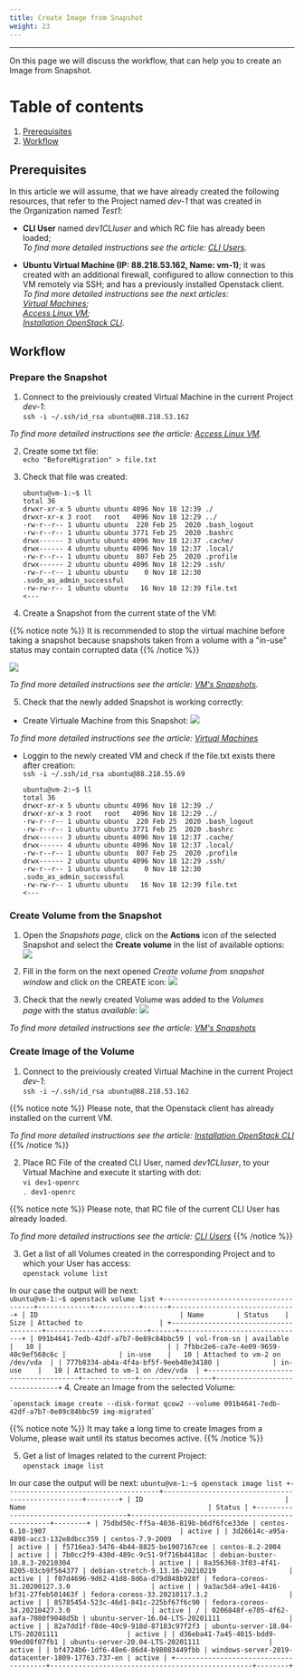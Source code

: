 ```yaml
---
title: Create Image from Snapshot
weight: 23
---
```

___
On this page we will discuss the workflow, that can help you to create an Image from Snapshot.

# Table of contents
1. [Prerequisites](#prerequisites)
2. [Workflow](#workflow)



## Prerequisites
In this article we will assume, that we have already created the following resources, that refer to the Project named *dev-1* that was created in the Organization named *Test1*: 

  - **CLI User** named *dev1CLIuser* and which RC file has already been loaded;   
  *To find more detailed instructions see the article: [CLI Users](https://docs.ventuscloud.eu/products/security/cli-users/).*

  - **Ubuntu Virtual Machine (IP: 88.218.53.162, Name: vm-1)**; it was created with an additional firewall, configured to allow connection to this VM remotely via SSH; and has a previously installed Openstack client.    
  *To find more detailed instructions see the next articles:*  
    *[Virtual Machines](https://docs.ventuscloud.eu/products/compute/virtual-machines/);*    
    *[Access Linux VM](https://docs.ventuscloud.eu/products/compute/connect-linux-vm/);*        
    *[Installation OpenStack CLI](https://docs.ventuscloud.eu/tutorials-advanced/installation-openstack-cli/).*  

## Workflow    
### Prepare the Snapshot

1. Connect to the preiviously created Virtual Machine in the current Project *dev-1*:  
    `ssh -i ~/.ssh/id_rsa ubuntu@88.218.53.162`  

*To find more detailed instructions see the article: [Access Linux VM](https://docs.ventuscloud.eu/products/compute/connect-linux-vm/).*

2. Create some txt file:  
    `echo "BeforeMigration" > file.txt`

3. Check that file was created:
    ```
    ubuntu@vm-1:~$ ll
    total 36
    drwxr-xr-x 5 ubuntu ubuntu 4096 Nov 18 12:39 ./
    drwxr-xr-x 3 root   root   4096 Nov 18 12:29 ../
    -rw-r--r-- 1 ubuntu ubuntu  220 Feb 25  2020 .bash_logout
    -rw-r--r-- 1 ubuntu ubuntu 3771 Feb 25  2020 .bashrc
    drwx------ 3 ubuntu ubuntu 4096 Nov 18 12:37 .cache/
    drwx------ 4 ubuntu ubuntu 4096 Nov 18 12:37 .local/
    -rw-r--r-- 1 ubuntu ubuntu  807 Feb 25  2020 .profile
    drwx------ 2 ubuntu ubuntu 4096 Nov 18 12:29 .ssh/
    -rw-r--r-- 1 ubuntu ubuntu    0 Nov 18 12:30 .sudo_as_admin_successful
    -rw-rw-r-- 1 ubuntu ubuntu   16 Nov 18 12:39 file.txt               <---
    ```

4. Create a Snapshot from the current state of the VM:

{{% notice note %}}
It is recommended to stop the virtual machine before taking a snapshot because snapshots taken from a volume with a "in-use" status may contain corrupted data
{{% /notice %}} 

![](../../../assets/images/tutorials/0-5.png?classes=border,shadow) 

*To find more detailed instructions see the article: [VM's Snapshots](https://docs.ventuscloud.eu/products/storage/manage-snapshots/).*  

5. Check that the newly added Snapshot is working correctly:

- Create Virtuale Machine from this Snapshot:
![](../../../assets/images/tutorials/0-4.png?classes=border,shadow)

*To find more detailed instructions see the article: [Virtual Machines](https://docs.ventuscloud.eu/products/compute/virtual-machines/)*  

- Loggin to the newly created VM and check if the file.txt exists there after creation:  
    `ssh -i ~/.ssh/id_rsa ubuntu@88.218.55.69`   
    ```
    ubuntu@vm-2:~$ ll
    total 36
    drwxr-xr-x 5 ubuntu ubuntu 4096 Nov 18 12:39 ./
    drwxr-xr-x 3 root   root   4096 Nov 18 12:29 ../
    -rw-r--r-- 1 ubuntu ubuntu  220 Feb 25  2020 .bash_logout
    -rw-r--r-- 1 ubuntu ubuntu 3771 Feb 25  2020 .bashrc
    drwx------ 3 ubuntu ubuntu 4096 Nov 18 12:37 .cache/
    drwx------ 4 ubuntu ubuntu 4096 Nov 18 12:37 .local/
    -rw-r--r-- 1 ubuntu ubuntu  807 Feb 25  2020 .profile
    drwx------ 2 ubuntu ubuntu 4096 Nov 18 12:29 .ssh/
    -rw-r--r-- 1 ubuntu ubuntu    0 Nov 18 12:30 .sudo_as_admin_successful
    -rw-rw-r-- 1 ubuntu ubuntu   16 Nov 18 12:39 file.txt              <---
    ```

### Create Volume from the Snapshot

1. Open the *Snapshots page*, click on the **Actions** icon of the selected Snapshot and select the **Create volume** in the list of available options:
![](../../assets/images/tutorials/15.png?classes=border,shadow) 

3. Fill in the form on the next opened *Create volume from snapshot window* and click on the CREATE icon:
![](../../assets/images/tutorials/16.png?classes=border,shadow) 

4. Check that the newly created Volume was added to the *Volumes page* with the status *available*:
![](../../assets/images/tutorials/16.png?classes=border,shadow) 

*To find more detailed instructions see the article: [VM's Snapshots](https://docs.ventuscloud.eu/products/storage/manage-snapshots/)*  

### Create Image of the Volume

1. Connect to the preiviously created Virtual Machine in the current Project *dev-1*:  
    `ssh -i ~/.ssh/id_rsa ubuntu@88.218.53.162`  

{{% notice note %}}
Please note, that the Openstack client has already installed on the current VM.  

*To find more detailed instructions see the article: [Installation OpenStack CLI](https://docs.ventuscloud.eu/tutorials-advanced/installation-openstack-cli/)*
{{% /notice %}} 

2. Place RC File of the created CLI User, named *dev1CLIuser*, to your Virtual Machine and execute it starting with dot:  
    `vi dev1-openrc`    
    `. dev1-openrc`  

{{% notice note %}}
Please note, that RC file of the current CLI User has already loaded.   

*To find more detailed instructions see the article: [CLI Users](https://docs.ventuscloud.eu/products/security/cli-users/)*
{{% /notice %}}   

3. Get a list of all Volumes created in the corresponding Project and to which your User has access:  
    `openstack volume list`      

In our case the output will be next:    
    ```
    ubuntu@vm-1:~$ openstack volume list
    +--------------------------------------+-------------+-----------+------+-------------------------------+
    | ID                                   | Name        | Status    | Size | Attached to                   |
    +--------------------------------------+-------------+-----------+------+-------------------------------+
    | 091b4641-7edb-42df-a7b7-0e89c84bbc59 | vol-from-sn | available |   10 |                               |
    | 7fbbc2e6-ca7e-4e09-9659-40c9ef560c6c |             | in-use    |   10 | Attached to vm-2 on /dev/vda  |
    | 777b8334-ab4a-4f4a-bf5f-9eeb40e34180 |             | in-use    |   10 | Attached to vm-1 on /dev/vda  |
    +--------------------------------------+-------------+-----------+------+-------------------------------+
    ```
4. Create an Image from the selected Volume:    

    `openstack image create --disk-format qcow2 --volume 091b4641-7edb-42df-a7b7-0e89c84bbc59 img-migrated`  

{{% notice note %}}
It may take a long time to create Images from a Volume, please wait until its status becomes active.
{{% /notice %}} 

5. Get a list of Images related to the current Project:  
    `openstack image list`    

In our case the output will be next:
    ```
    ubuntu@vm-1:~$ openstack image list
    +--------------------------------------+--------------------------------------------------+--------+
    | ID                                   | Name                                             | Status |
    +--------------------------------------+--------------------------------------------------+--------+
    | 75dbd50c-ff5a-4036-819b-b6df6fce33de | centos-6.10-1907                                 | active |
    | 3d26614c-a95a-4898-acc3-132e8dbcc359 | centos-7.9-2009                                  | active |
    | f5716ea3-5476-4b44-8825-be1907167cee | centos-8.2-2004                                  | active |
    | 7b0cc2f9-430d-489c-9c51-9f716b4418ac | debian-buster-10.8.3-20210304                    | active |
    | 8a356368-3f03-4f41-8205-03cb9f564377 | debian-stretch-9.13.16-20210219                  | active |
    | f07d4696-9d62-41d8-8d6a-d79d848b928f | fedora-coreos-31.20200127.3.0                    | active |
    | 9a3ac5d4-a9e1-4416-bf31-27feb501463f | fedora-coreos-33.20210117.3.2                    | active |
    | 85785454-523c-46d1-841c-225bf67f6c90 | fedora-coreos-34.20210427.3.0                    | active |
    /
    | 0206848f-e705-4f62-aafa-7080f9048d5b | ubuntu-server-16.04-LTS-20201111                 | active |
    | 82a7dd1f-f8de-40c9-918d-87183c97f2f3 | ubuntu-server-18.04-LTS-20201111                 | active |
    | d36eba41-7a45-4015-bdd9-99ed08f07fb1 | ubuntu-server-20.04-LTS-20201111                 | active |
    | bf4724b6-1df6-48e6-86d4-b98083449fbb | windows-server-2019-datacenter-1809-17763.737-en | active |
    +--------------------------------------+--------------------------------------------------+--------+
    ```

